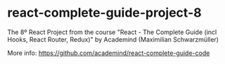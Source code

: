 # react-complete-guide-project-8
The 8º React Project from the course "React - The Complete Guide (incl Hooks, React Router, Redux)" by Academind (Maximilian Schwarzmüller)

More info: https://github.com/academind/react-complete-guide-code
